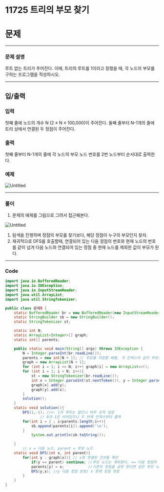 # 11725 트리의 부모 찾기

# 문제

---

### **문제 설명**

루트 없는 트리가 주어진다. 이때, 트리의 루트를 1이라고 정했을 때, 각 노드의 부모를 구하는 프로그램을 작성하시오.

---

## 입/출력

### 입력

첫째 줄에 노드의 개수 N (2 ≤ N ≤ 100,000)이 주어진다. 둘째 줄부터 N-1개의 줄에 트리 상에서 연결된 두 정점이 주어진다.

### 출력

첫째 줄부터 N-1개의 줄에 각 노드의 부모 노드 번호를 2번 노드부터 순서대로 출력한다.

### 예제

![Untitled](https://s3-us-west-2.amazonaws.com/secure.notion-static.com/1d631110-9423-41a2-a182-4e66ff5a0f5c/Untitled.png)

---

### 풀이

1. 문제의 예제를 그림으로 그려서 접근해본다.

![Untitled](https://s3-us-west-2.amazonaws.com/secure.notion-static.com/f640f1d1-b8f2-452f-9c6d-b6637f74df2d/Untitled.png)

1. 탐색을 진행하며 정점의 부모를 찾기보다, 해당 정점이 누구의 부모인지 찾자.
2. 재귀적으로 DFS를 호출할때, 연결되어 있는 다음 정점의 번호와 현재 노드의 번호를 같이 넘겨 다음 노드와 연결되어 있는 정점 중 현재 노드를 제외한 값이 부모가 된다.

---

### Code

```java
import java.io.BufferedReader;
import java.io.IOException;
import java.io.InputStreamReader;
import java.util.ArrayList;
import java.util.StringTokenizer;

public class 문제5 {
    static BufferedReader br = new BufferedReader(new InputStreamReader(System.in));
    static StringBuilder sb = new StringBuilder();
    static StringTokenizer st;

    static int N;
    static ArrayList<Integer>[] graph;
    static int[] parents;

    public static void main(String[] args) throws IOException {
        N = Integer.parseInt(br.readLine());
        parents = new int[N + 1]; // 부모를 저장할 배열, 각 인덱스의 값이 부모다.
        graph = new ArrayList[N + 1];
        for (int i = 1; i <= N; i++) graph[i] = new ArrayList<>();
        for (int i = 1; i < N; i++){
            st = new StringTokenizer(br.readLine());
            int x = Integer.parseInt(st.nextToken()), y = Integer.parseInt(st.nextToken());
            graph[x].add(y);
            graph[y].add(x);
        }
        solution();
    }
    static void solution(){
        DFS(1,-1); //<- 1의 루트는 없으니 아무 숫자 설정
				// 0과 1은 비어있으니 두 번재 인덱스부터 출력
        for(int i = 2 ; i<parents.length;i++){
            sb.append(parents[i]).append('\n');
        }
            System.out.println(sb.toString());

    }
		// x = 다음 노드, parent = 부모 노드
    static void DFS(int x, int parent){
        for(int y : graph[x]){ // x와 연결된 간선을 확인
            if(y == parent) continue; //부모 노드는 제외한다. == 다음 정점의 간선이 기존의
            parents[y] = x;           //기존의 정점을 공유 한다면 같은 부모 노드 이기 때문에 제외
            DFS(y,x); //y 다음 정점 번호/ x 현재 정점 번호
        }
    }
}
```